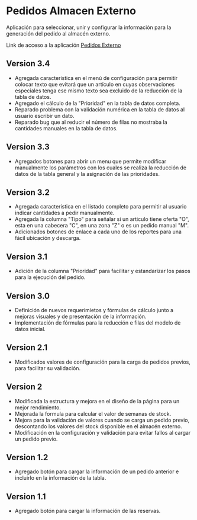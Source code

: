 # Pedidos Almacen Externo

Aplicación para seleccionar, unir y configurar la información para la generación del pedido al almacén externo.

Link de acceso a la aplicación [Pedidos Externo](https://perseo1326.github.io/IK-Pedido_Externo/pedidosExterno.html)

## Version 3.4

* Agregada caracteristica en el menú de configuración para permitir colocar texto que evitará que un artículo en cuyas observaciones especiales tenga ese mismo texto sea excluido de la reducción de la tabla de datos.
* Agregado el cálculo de la "Prioridad" en la tabla de datos completa.
* Reparado problema con la validación numérica en la tabla de datos al usuario escribir un dato.
* Reparado bug que al reducir el número de filas no mostraba la cantidades manuales en la tabla de datos.

## Version 3.3

* Agregados botones para abrir un menu que permite modificar manualmente los parámetros con los cuales se realiza la reducción de datos de la tabla general y la asignación de las prioridades.

## Version 3.2

* Agregada caracteristica en el listado completo para permitir al usuario indicar cantidades a pedir manualmente.
* Agregada la columna "Tipo" para señalar si un articulo tiene oferta "O", esta en una cabecera "C", en una zona "Z" o es un pedido manual "M".
* Adicionados botones de enlace a cada uno de los reportes para una fácil ubicación y descarga.

## Version 3.1

* Adición de la columna "Prioridad" para facilitar y estandarizar los pasos para la ejecución del pedido.

## Version 3.0

* Definición de nuevos requerimietos y fórmulas de cálculo junto a mejoras visuales y de presentación de la información.
* Implementación de fórmulas para la reducción e filas del modelo de datos inicial.

## Version 2.1

* Modificados valores de configuración para la carga de pedidos previos, para facilitar su validación.

## Version 2

* Modificada la estructura y mejora en el diseño de la página para un mejor rendimiento.
* Mejorada la formula para calcular el valor de semanas de stock.
* Mejora para la validación de valores cuando se carga un pedido previo, descontando los valores del stock disponible en el almacén externo.
* Modificación en la configuración y validación para evitar fallos al cargar un pedido previo.

## Version 1.2

* Agregado botón para cargar la información de un pedido anterior e incluirlo en la información de la tabla.

## Version 1.1

* Agregado botón para cargar la información de las reservas.
